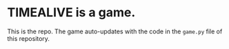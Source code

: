 # TIMEALIVE is a game.
This is the repo. The game auto-updates with the code in the `game.py` file of this repository.
